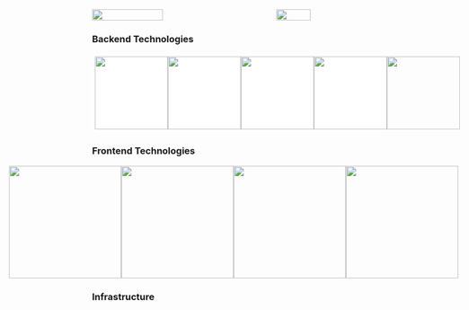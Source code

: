 <div style="display: flex; justify-content: space-between; align-items: center;">
  <img align="center"
       src="https://github-readme-stats.vercel.app/api?username=tomrlh&hide=stars,issues&count_private=true&theme=aura_dark&show_icons=true" 
       width="50%"
  />

  <img align="center" src="https://github-readme-stats.vercel.app/api/top-langs/?username=tomrlh&layout=compact&theme=aura_dark&show_icons=true" width="35%" />
</div>

<h3>Backend Technologies</h3>
<div style="display: flex; justify-content: space-between; align-items: center; border: 5px solid white; background-color: white !important; width: 100%">
  <img src="https://cdn.jsdelivr.net/gh/devicons/devicon/icons/java/java-original-wordmark.svg" width="130px" />
  <img src="https://cdn.jsdelivr.net/gh/devicons/devicon/icons/javascript/javascript-original.svg" width="130px" />
  <img src="https://cdn.jsdelivr.net/gh/devicons/devicon/icons/spring/spring-original-wordmark.svg" width="130px" />
  <img src="https://cdn.jsdelivr.net/gh/devicons/devicon/icons/adonisjs/adonisjs-original-wordmark.svg" width="130px" />
  <img src="https://cdn.jsdelivr.net/gh/devicons/devicon/icons/laravel/laravel-plain.svg" width="130px" />
</div>

<h3>Frontend Technologies</h3>
<div style="display: flex; justify-content: center;">
  <img src="https://cdn.jsdelivr.net/gh/devicons/devicon/icons/react/react-original-wordmark.svg" width="200px" />
  <img src="https://cdn.jsdelivr.net/gh/devicons/devicon/icons/vuejs/vuejs-original.svg" width="200px" />
  <img src="https://cdn.jsdelivr.net/gh/devicons/devicon/icons/html5/html5-original.svg" width="200px" />
  <img src="https://cdn.jsdelivr.net/gh/devicons/devicon/icons/css3/css3-original.svg" width="200px" />
</div>

<h3>Infrastructure</h3>
<div style="display: flex; justify-content: center;">
  <link rel="stylesheet" href="https://cdn.jsdelivr.net/gh/devicons/devicon@v2.14.0/devicon.min.css">
  <link rel="stylesheet" href="https://cdn.jsdelivr.net/gh/devicons/devicon@v2.14.0/devicon.min.css">
</div>
